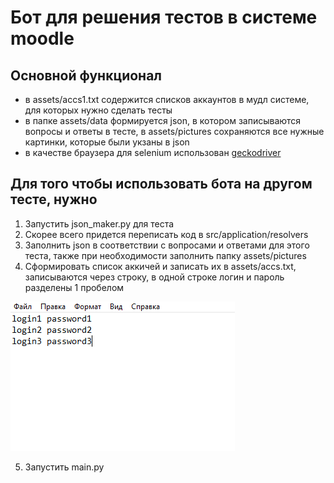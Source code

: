 # Бот для решения тестов в системе moodle

## Основной функционал
- в assets/accs1.txt содержится списков аккаунтов в мудл системе, для которых нужно сделать тесты
- в папке assets/data формируется json, в котором записываются вопросы и ответы в тесте, в assets/pictures сохраняются все нужные картинки, которые были укзаны в json
- в качестве браузера для selenium использован [geckodriver](https://github.com/mozilla/geckodriver/releases)

## Для того чтобы использовать бота на другом тесте, нужно
1) Запустить json_maker.py для теста
2) Скорее всего придется переписать код в src/application/resolvers
3) Заполнить json в соответствии с вопросами и ответами для этого теста, также при необходимости заполнить папку assets/pictures
4) Сформировать список аккичей и записать их в assets/accs.txt, записываются через строку, в одной строке логин и пароль разделены 1 пробелом

![alt text](assets/screenshots/acc_list.png "пример заполнения")

5) Запустить main.py